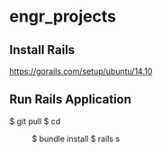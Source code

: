 # engr_projects

## Install Rails

 https://gorails.com/setup/ubuntu/14.10

## Run Rails Application

$ git pull <repository>
$ cd <dir>
$ bundle install
$ rails s
